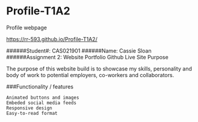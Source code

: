 # Profile-T1A2
Profile webpage

https://rr-593.github.io/Profile-T1A2/

######Student#: CAS021901 ######Name: Cassie Sloan ######Assignment 2: Website Portfolio Github Live Site
Purpose

The purpose of this website build is to showcase my skills, personality and body of work to potential employers, co-workers and collaborators.

###Functionality / features

    Animated buttons and images
    Embeded social media feeds
    Responsive design
    Easy-to-read format
